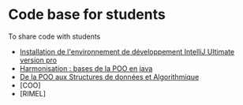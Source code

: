 # Code base for students
To share code with students

- [Installation de l'environnement de développement IntelliJ Ultimate version pro](./DIVERS/InstallIJ.pdf)
- [Harmonisation : bases de la POO en java ](./HARMO)
- [De la POO aux Structures de données et Algorithmique](./POOToASD)
- [COO]
- [RIMEL]


  
